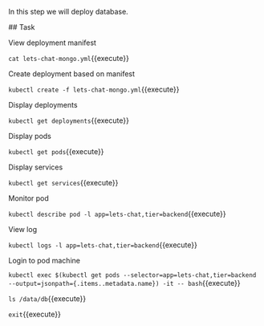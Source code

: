 In this step we will deploy database.

## Task

View deployment manifest

`cat lets-chat-mongo.yml`{{execute}}

Create deployment based on manifest

`kubectl create -f lets-chat-mongo.yml`{{execute}}

Display deployments

`kubectl get deployments`{{execute}}

Display pods

`kubectl get pods`{{execute}}

Display services

`kubectl get services`{{execute}}

Monitor pod

`kubectl describe pod -l app=lets-chat,tier=backend`{{execute}}

View log

`kubectl logs -l app=lets-chat,tier=backend`{{execute}}

Login to pod machine

`kubectl exec $(kubectl get pods --selector=app=lets-chat,tier=backend --output=jsonpath={.items..metadata.name}) -it -- bash`{{execute}}

`ls /data/db`{{execute}}

`exit`{{execute}}

